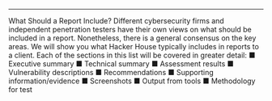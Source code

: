 




--- 


What Should a Report Include?
Different cybersecurity firms and independent penetration testers have their
own views on what should be included in a report. Nonetheless, there is a
general consensus on the key areas. We will show you what Hacker House
typically includes in reports to a client. Each of the sections in this list will be
covered in greater detail:
■ Executive summary
■ Technical summary
■ Assessment results
■ Vulnerability descriptions
■ Recommendations
■ Supporting information/evidence
■ Screenshots
■ Output from tools
■ Methodology for test